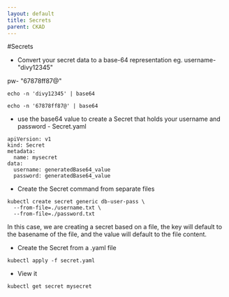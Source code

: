 ```yaml
---
layout: default
title: Secrets
parent: CKAD
---
```

#Secrets

- Convert your secret data to a base-64 representation
eg. username- "divy12345"

pw- "67878ff87@"

```
echo -n 'divy12345' | base64

echo -n '67878ff87@' | base64
```

- use the base64 value to create a Secret that holds your username and password - Secret.yaml

```
apiVersion: v1
kind: Secret
metadata:
  name: mysecret
data:
  username: generatedBase64_value
  password: generatedBase64_value

```
- Create the Secret command from separate files

```
kubectl create secret generic db-user-pass \
  --from-file=./username.txt \
  --from-file=./password.txt
  ```
In this case, we are creating a secret based on a file, the key will default to the basename of the file, and the value will default to the file content. 

- Create the Secret from a .yaml file
```
kubectl apply -f secret.yaml
```

- View it

```
kubectl get secret mysecret
```